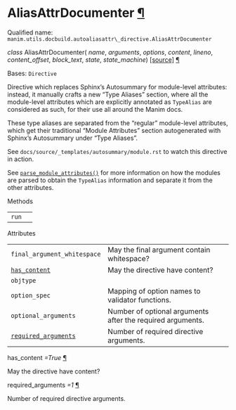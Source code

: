 # AliasAttrDocumenter [¶](https://docs.manim.community/en/stable/reference/manim.utils.docbuild.autoaliasattr_directive.AliasAttrDocumenter.html\#aliasattrdocumenter "Link to this heading")

Qualified name: `manim.utils.docbuild.autoaliasattr\_directive.AliasAttrDocumenter`

_class_ AliasAttrDocumenter( _name_, _arguments_, _options_, _content_, _lineno_, _content\_offset_, _block\_text_, _state_, _state\_machine_) [\[source\]](https://docs.manim.community/en/stable/_modules/manim/utils/docbuild/autoaliasattr_directive.html#AliasAttrDocumenter) [¶](https://docs.manim.community/en/stable/reference/manim.utils.docbuild.autoaliasattr_directive.AliasAttrDocumenter.html#manim.utils.docbuild.autoaliasattr_directive.AliasAttrDocumenter "Link to this definition")

Bases: `Directive`

Directive which replaces Sphinx’s Autosummary for module-level
attributes: instead, it manually crafts a new “Type Aliases”
section, where all the module-level attributes which are explicitly
annotated as `TypeAlias` are considered as such, for their
use all around the Manim docs.

These type aliases are separated from the “regular” module-level
attributes, which get their traditional “Module Attributes”
section autogenerated with Sphinx’s Autosummary under “Type
Aliases”.

See `docs/source/_templates/autosummary/module.rst` to watch
this directive in action.

See [`parse_module_attributes()`](https://docs.manim.community/en/stable/reference/manim.utils.docbuild.module_parsing.html#manim.utils.docbuild.module_parsing.parse_module_attributes "manim.utils.docbuild.module_parsing.parse_module_attributes") for more information on how
the modules are parsed to obtain the `TypeAlias` information
and separate it from the other attributes.

Methods

|     |     |
| --- | --- |
| `run` |  |

Attributes

|     |     |
| --- | --- |
| `final_argument_whitespace` | May the final argument contain whitespace? |
| [`has_content`](https://docs.manim.community/en/stable/reference/manim.utils.docbuild.autoaliasattr_directive.AliasAttrDocumenter.html#manim.utils.docbuild.autoaliasattr_directive.AliasAttrDocumenter.has_content "manim.utils.docbuild.autoaliasattr_directive.AliasAttrDocumenter.has_content") | May the directive have content? |
| `objtype` |  |
| `option_spec` | Mapping of option names to validator functions. |
| `optional_arguments` | Number of optional arguments after the required arguments. |
| [`required_arguments`](https://docs.manim.community/en/stable/reference/manim.utils.docbuild.autoaliasattr_directive.AliasAttrDocumenter.html#manim.utils.docbuild.autoaliasattr_directive.AliasAttrDocumenter.required_arguments "manim.utils.docbuild.autoaliasattr_directive.AliasAttrDocumenter.required_arguments") | Number of required directive arguments. |

has\_content _=True_ [¶](https://docs.manim.community/en/stable/reference/manim.utils.docbuild.autoaliasattr_directive.AliasAttrDocumenter.html#manim.utils.docbuild.autoaliasattr_directive.AliasAttrDocumenter.has_content "Link to this definition")

May the directive have content?

required\_arguments _=1_ [¶](https://docs.manim.community/en/stable/reference/manim.utils.docbuild.autoaliasattr_directive.AliasAttrDocumenter.html#manim.utils.docbuild.autoaliasattr_directive.AliasAttrDocumenter.required_arguments "Link to this definition")

Number of required directive arguments.